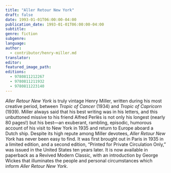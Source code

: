 ```yaml
---
title: "Aller Retour New York"
draft: false
date: 1993-01-01T06:00:00-04:00
publication_date: 1993-01-01T06:00:00-04:00
subtitle:
genre: fiction
subgenre:
language:
author:
  - contributor/henry-miller.md
translator:
editor:
featured_image_path:
editions:
  - 9780811212267
  - 9780811211932
  - 9780811223140
---
```


_Aller Retour New York_ is truly vintage Henry Miller, written during his most creative period, between _Tropic of Cancer_ (1934) and _Tropic of Capricorn_ (1939). Miller always said that his best writing was in his letters, and this unbuttoned missive to his friend Alfred Perlès is not only his longest (nearly 80 pages!) but his best—an exuberant, rambling, episodic, humorous account of his visit to New York in 1935 and return to Europe aboard a Dutch ship. Despite its high repute among Miller devotees, _Aller Retour New York_ has never been easy to find. It was first brought out in Paris in 1935 in a limited edition, and a second edition, “Printed for Private Circulation Only,” was issued in the United States ten years later. It is now available in paperback as a Revived Modern Classic, with an introduction by George Wickes that illuminates the people and personal circumstances which inform _Aller Retour New York_.
